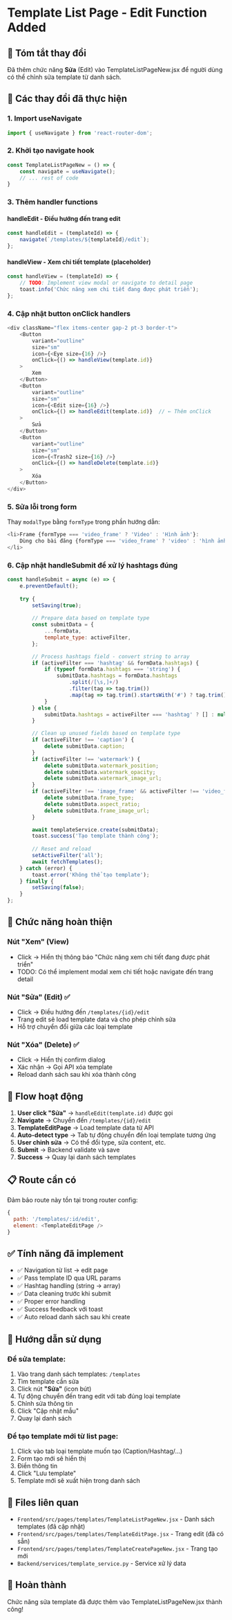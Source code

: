 # Template List Page - Edit Function Added

## 📝 Tóm tắt thay đổi

Đã thêm chức năng **Sửa** (Edit) vào TemplateListPageNew.jsx để người dùng có thể chỉnh sửa template từ danh sách.

## 🔧 Các thay đổi đã thực hiện

### 1. Import useNavigate
```javascript
import { useNavigate } from 'react-router-dom';
```

### 2. Khởi tạo navigate hook
```javascript
const TemplateListPageNew = () => {
    const navigate = useNavigate();
    // ... rest of code
}
```

### 3. Thêm handler functions

#### handleEdit - Điều hướng đến trang edit
```javascript
const handleEdit = (templateId) => {
    navigate(`/templates/${templateId}/edit`);
};
```

#### handleView - Xem chi tiết template (placeholder)
```javascript
const handleView = (templateId) => {
    // TODO: Implement view modal or navigate to detail page
    toast.info('Chức năng xem chi tiết đang được phát triển');
};
```

### 4. Cập nhật button onClick handlers
```javascript
<div className="flex items-center gap-2 pt-3 border-t">
    <Button 
        variant="outline" 
        size="sm" 
        icon={<Eye size={16} />}
        onClick={() => handleView(template.id)}
    >
        Xem
    </Button>
    <Button 
        variant="outline" 
        size="sm" 
        icon={<Edit size={16} />}
        onClick={() => handleEdit(template.id)}  // ← Thêm onClick
    >
        Sửa
    </Button>
    <Button
        variant="outline"
        size="sm"
        icon={<Trash2 size={16} />}
        onClick={() => handleDelete(template.id)}
    >
        Xóa
    </Button>
</div>
```

### 5. Sửa lỗi trong form
Thay `modalType` bằng `formType` trong phần hướng dẫn:
```javascript
<li>Frame {formType === 'video_frame' ? 'Video' : 'Hình ảnh'}: 
    Dùng cho bài đăng {formType === 'video_frame' ? 'video' : 'hình ảnh'}
</li>
```

### 6. Cập nhật handleSubmit để xử lý hashtags đúng
```javascript
const handleSubmit = async (e) => {
    e.preventDefault();
    
    try {
        setSaving(true);
        
        // Prepare data based on template type
        const submitData = {
            ...formData,
            template_type: activeFilter,
        };

        // Process hashtags field - convert string to array
        if (activeFilter === 'hashtag' && formData.hashtags) {
            if (typeof formData.hashtags === 'string') {
                submitData.hashtags = formData.hashtags
                    .split(/[\s,]+/)
                    .filter(tag => tag.trim())
                    .map(tag => tag.trim().startsWith('#') ? tag.trim() : `#${tag.trim()}`);
            }
        } else {
            submitData.hashtags = activeFilter === 'hashtag' ? [] : null;
        }

        // Clean up unused fields based on template type
        if (activeFilter !== 'caption') {
            delete submitData.caption;
        }
        if (activeFilter !== 'watermark') {
            delete submitData.watermark_position;
            delete submitData.watermark_opacity;
            delete submitData.watermark_image_url;
        }
        if (activeFilter !== 'image_frame' && activeFilter !== 'video_frame') {
            delete submitData.frame_type;
            delete submitData.aspect_ratio;
            delete submitData.frame_image_url;
        }

        await templateService.create(submitData);
        toast.success('Tạo template thành công');
        
        // Reset and reload
        setActiveFilter('all');
        await fetchTemplates();
    } catch (error) {
        toast.error('Không thể tạo template');
    } finally {
        setSaving(false);
    }
};
```

## 🎯 Chức năng hoàn thiện

### Nút "Xem" (View)
- Click → Hiển thị thông báo "Chức năng xem chi tiết đang được phát triển"
- TODO: Có thể implement modal xem chi tiết hoặc navigate đến trang detail

### Nút "Sửa" (Edit) ✅
- Click → Điều hướng đến `/templates/{id}/edit`
- Trang edit sẽ load template data và cho phép chỉnh sửa
- Hỗ trợ chuyển đổi giữa các loại template

### Nút "Xóa" (Delete) ✅
- Click → Hiển thị confirm dialog
- Xác nhận → Gọi API xóa template
- Reload danh sách sau khi xóa thành công

## 🔄 Flow hoạt động

1. **User click "Sửa"** → `handleEdit(template.id)` được gọi
2. **Navigate** → Chuyển đến `/templates/{id}/edit`
3. **TemplateEditPage** → Load template data từ API
4. **Auto-detect type** → Tab tự động chuyển đến loại template tương ứng
5. **User chỉnh sửa** → Có thể đổi type, sửa content, etc.
6. **Submit** → Backend validate và save
7. **Success** → Quay lại danh sách templates

## 📋 Route cần có

Đảm bảo route này tồn tại trong router config:
```javascript
{
  path: '/templates/:id/edit',
  element: <TemplateEditPage />
}
```

## ✅ Tính năng đã implement

- ✅ Navigation từ list → edit page
- ✅ Pass template ID qua URL params
- ✅ Hashtag handling (string → array)
- ✅ Data cleaning trước khi submit
- ✅ Proper error handling
- ✅ Success feedback với toast
- ✅ Auto reload danh sách sau khi create

## 🚀 Hướng dẫn sử dụng

### Để sửa template:
1. Vào trang danh sách templates: `/templates`
2. Tìm template cần sửa
3. Click nút **"Sửa"** (icon bút)
4. Tự động chuyển đến trang edit với tab đúng loại template
5. Chỉnh sửa thông tin
6. Click "Cập nhật mẫu"
7. Quay lại danh sách

### Để tạo template mới từ list page:
1. Click vào tab loại template muốn tạo (Caption/Hashtag/...)
2. Form tạo mới sẽ hiển thị
3. Điền thông tin
4. Click "Lưu template"
5. Template mới sẽ xuất hiện trong danh sách

## 🔗 Files liên quan

- `Frontend/src/pages/templates/TemplateListPageNew.jsx` - Danh sách templates (đã cập nhật)
- `Frontend/src/pages/templates/TemplateEditPage.jsx` - Trang edit (đã có sẵn)
- `Frontend/src/pages/templates/TemplateCreatePageNew.jsx` - Trang tạo mới
- `Backend/services/template_service.py` - Service xử lý data

## 🎉 Hoàn thành

Chức năng sửa template đã được thêm vào TemplateListPageNew.jsx thành công!
